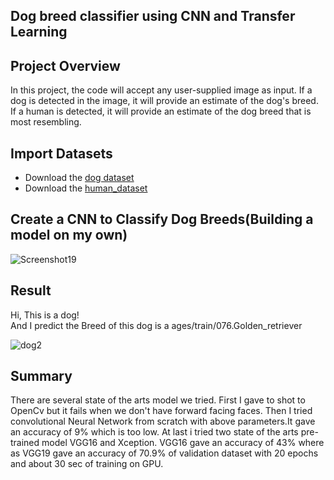 ## Dog breed classifier using CNN and Transfer Learning
## Project Overview
In this project, the code will accept any user-supplied image as input. If a dog is detected in the image, it will provide an estimate of the dog's breed. If a human is detected, it will provide an estimate of the dog breed that is most resembling.
## Import Datasets
* Download the [dog dataset](https://s3-us-west-1.amazonaws.com/udacity-aind/dog-project/dogImages.zip)
* Download the [human_dataset](https://s3-us-west-1.amazonaws.com/udacity-aind/dog-project/lfw.zip)
##  Create a CNN to Classify Dog Breeds(Building a model on my own)
![Screenshot19](https://user-images.githubusercontent.com/31853896/81976391-173d6c80-9646-11ea-8152-86abce25dd5c.png)
  
 ## Result
 Hi, This is a dog!   
 And I predict the Breed of this dog is a ages/train/076.Golden_retriever       

![dog2](https://user-images.githubusercontent.com/31853896/81958806-1d265400-962c-11ea-82a4-526d09c9fe66.jpg)


## Summary
There are several state of the arts model we tried. First I gave to shot to OpenCv but it fails when we don't have forward facing faces. Then I tried convolutional Neural Network from scratch with above parameters.It gave an accuracy of 9% which is too low. At last i tried two state of the arts pre-trained model VGG16 and Xception. VGG16 gave an accuracy of 43% where as VGG19 gave an accuracy of 70.9% of validation dataset with 20 epochs and about 30 sec of training on GPU.
